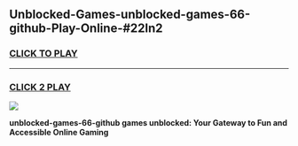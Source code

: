 
## Unblocked-Games-unblocked-games-66-github-Play-Online-#22ln2
<h3>
<a href="https://premium.freeplayer.one?title=unblocked-games-66-github&ref=24F">CLICK TO PLAY</a></h3>
<hr>

<h3>
<a href="https://premium.freeplayer.one?title=unblocked-games-66-github&ref=24F">CLICK 2 PLAY</a>
  
</h3>

<a href="https://premium.freeplayer.one?title=unblocked-games-66-github&ref=24F/"><img src="https://clearcache.store/games.png"></a>


**unblocked-games-66-github games unblocked: Your Gateway to Fun and Accessible Online Gaming**
